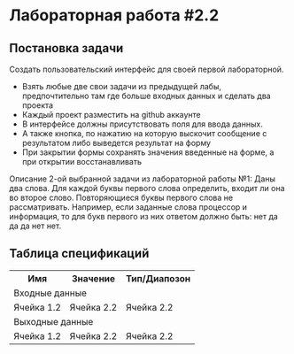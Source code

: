 # Лабораторная работа #2.2
## Постановка задачи
Создать пользовательский интерфейс для своей первой лабораторной.
- Взять любые две свои задачи из предыдущей лабы, предпочтительно там где больше входных данных и сделать два проекта
- Каждый проект разместить на github аккаунте
- В интерфейсе должны присутствовать поля для ввода данных.
- А также кнопка, по нажатию на которую выскочит сообщение с результатом либо выведется результат на форму
- При закрытии формы сохранять значения введенные на форме, а при открытии восстанавливать

Описание 2-ой выбранной задачи из лабораторной работы №1:
Даны два слова. Для каждой буквы первого слова определить, входит ли она во второе слово. Повторяющиеся буквы первого слова не рассматривать. 
Например, если заданные слова процессор и информация, то для букв первого из них ответом должно быть: нет да да да нет нет.
## Таблица спецификаций
<table>
    <tr>
        <th>Имя</th>
        <th>Значение</th>
        <th>Тип/Диапозон</th>
    </tr>
    <tr>
        <td colspan = "3">Входные данные</td>
    </tr>
    <tr>
        <td>Ячейка 1.2</td>
        <td>Ячейка 2.2</td>
        <td>Ячейка 2.2</td>
    </tr>
    <tr>
        <td colspan = "3">Выходные данные</td>
    </tr>
    <tr>
        <td>Ячейка 1.2</td>
        <td>Ячейка 2.2</td>
        <td>Ячейка 2.2</td>
    </tr>
</table>